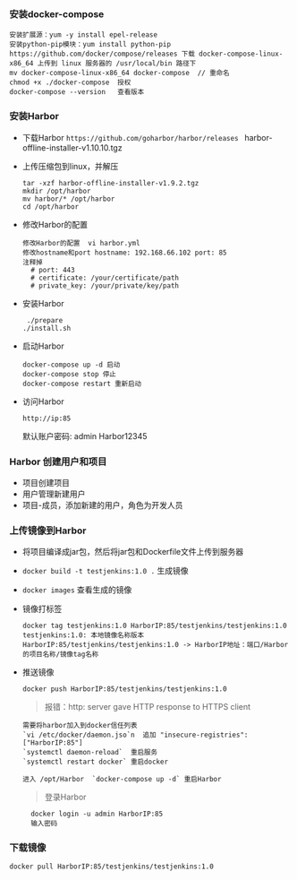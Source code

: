 ### 安装docker-compose

```
安装扩展源：yum -y install epel-release
安装python-pip模块：yum install python-pip
https://github.com/docker/compose/releases 下载 docker-compose-linux-x86_64 上传到 linux 服务器的 /usr/local/bin 路径下
mv docker-compose-linux-x86_64 docker-compose  // 重命名
chmod +x ./docker-compose  授权
docker-compose --version   查看版本
```



### 安装Harbor

* 下载Harbor `https://github.com/goharbor/harbor/releases `  harbor-offline-installer-v1.10.10.tgz

* 上传压缩包到linux，并解压

  ```
  tar -xzf harbor-offline-installer-v1.9.2.tgz 
  mkdir /opt/harbor
  mv harbor/* /opt/harbor
  cd /opt/harbor
  ```

* 修改Harbor的配置

  ```
  修改Harbor的配置  vi harbor.yml
  修改hostname和port hostname: 192.168.66.102 port: 85
  注释掉   
  	# port: 443
    # certificate: /your/certificate/path
    # private_key: /your/private/key/path
  ```

* 安装Harbor  

  ```
   ./prepare    
  ./install.sh
  ```

* 启动Harbor

   ```
  docker-compose up -d 启动 
  docker-compose stop 停止 
  docker-compose restart 重新启动
  ```

* 访问Harbor

  ` http://ip:85 ` 

  默认账户密码:  admin   Harbor12345



### Harbor 创建用户和项目

* 项目创建项目
* 用户管理新建用户
* 项目-成员，添加新建的用户，角色为开发人员



### 上传镜像到Harbor

* 将项目编译成jar包，然后将jar包和Dockerfile文件上传到服务器

* `docker build -t testjenkins:1.0 .`  生成镜像

* `docker images` 查看生成的镜像

* 镜像打标签

  ```
  docker tag testjenkins:1.0 HarborIP:85/testjenkins/testjenkins:1.0
  testjenkins:1.0: 本地镜像名称版本
  HarborIP:85/testjenkins/testjenkins:1.0 -> HarborIP地址：端口/Harbor的项目名称/镜像tag名称
  ```

* 推送镜像

  `docker push HarborIP:85/testjenkins/testjenkins:1.0`

  

  > 报错：http: server gave HTTP response to HTTPS client

  ```
  需要将harbor加入到docker信任列表
  `vi /etc/docker/daemon.jso`n  追加 "insecure-registries": ["HarborIP:85"]
  `systemctl daemon-reload`  重启服务
  `systemctl restart docker` 重启docker

  进入 /opt/Harbor  `docker-compose up -d` 重启Harbor
  ```

  

  > 登录Harbor
  ```
    docker login -u admin HarborIP:85
    输入密码  
  ```

### 下载镜像
`docker pull HarborIP:85/testjenkins/testjenkins:1.0`
  

